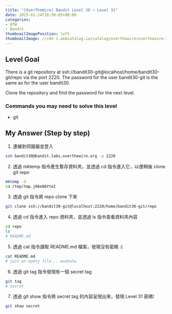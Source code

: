 ```yaml
---
title: "[OverTheWire] Bandit Level 30 → Level 31"
date: 2025-01-24T16:50:03+08:00
categories:
- OTW
- Bandit
thumbnailImagePosition: left
thumbnailImage: //cdn-1.webcatalog.io/catalog/overthewire/overthewire-icon-filled-256.png?v=1714775373043
---
```


<!--more-->

## Level Goal

There is a git repository at ssh://bandit30-git@localhost/home/bandit30-git/repo via the port 2220. The password for the user bandit30-git is the same as for the user bandit30.

Clone the repository and find the password for the next level.

### Commands you may need to solve this level

- git

## My Answer (Step by step)

1. 連線到伺服器並登入

```bash
ssh bandit30@bandit.labs.overthewire.org -p 2220
```

2. 透過 mktemp 指令產生暫存資料夾，並透過 cd 指令進入它，以便稍後 clone git repo

```bash
mktemp -d
cd /tmp/tmp.j06e86YteI
```

3. 透過 git 指令將 repo clone 下來

```bash
git clone ssh://bandit30-git@localhost:2220/home/bandit30-git/repo
```

4. 透過 cd 指令進入 repo 資料夾，並透過 ls 指令查看資料夾內容

```bash
cd repo
ls
# README.md
```

5. 透過 cat 指令讀取 README.md 檔案，發現沒有密碼 :(

```bash
cat README.md
# just an epmty file... muahaha
```
6. 透過 git tag 指令發現有一個 secret tag

```bash
git tag
# secret
```

7. 透過 git show 指令將 secret tag 的內容呈現出來，發現 Level 31 密碼!

```bash
git show secret
```